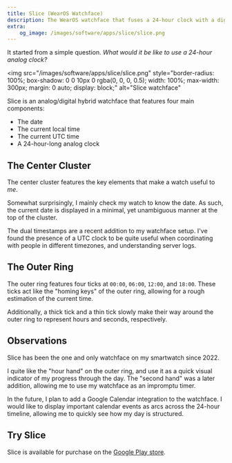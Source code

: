 ```yaml
---
title: Slice (WearOS Watchface)
description: The WearOS watchface that fuses a 24-hour clock with a digital display
extra:
    og_image: /images/software/apps/slice/slice.png
---
```


It started from a simple question. *What would it be like to use a 24-hour analog clock?*

<img
    src="/images/software/apps/slice/slice.png"
    style="border-radius: 100%; box-shadow: 0 0 10px 0 rgba(0, 0, 0, 0.5); width: 100%; max-width: 300px; margin: 0 auto; display: block;"
    alt="Slice watchface"
>

Slice is an analog/digital hybrid watchface that features four main components:

- The date
- The current local time
- The current UTC time
- A 24-hour-long analog clock

## The Center Cluster

The center cluster features the key elements that make a watch useful to *me*.

Somewhat surprisingly, I mainly check my watch to know the date. As such, the current date is displayed in a minimal, yet unambiguous manner at the top of the cluster.

The dual timestamps are a recent addition to my watchface setup. I've found the presence of a UTC clock to be quite useful when coordinating with people in different timezones, and understanding server logs.

## The Outer Ring

The outer ring features four ticks at `00:00`, `06:00`, `12:00`, and `18:00`. These ticks act like the "homing keys" of the outer ring, allowing for a rough estimation of the current time.

Additionally, a thick tick and a thin tick slowly make their way around the outer ring to represent hours and seconds, respectively.

## Observations

Slice has been the one and only watchface on my smartwatch since 2022. 

I quite like the "hour hand" on the outer ring, and use it as a quick visual indicator of my progress through the day. The "second hand" was a later addition, allowing me to use my watchface as an impromptu timer.

In the future, I plan to add a Google Calendar integration to the watchface. I would like to display important calendar events as arcs across the 24-hour timeline, allowing me to quickly see how my day is structured.

## Try Slice

Slice is available for purchase on the [Google Play store](https://play.google.com/store/apps/details?id=com.ewpratten.wearos.slice).